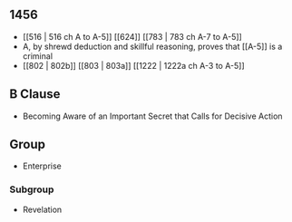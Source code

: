 ## 1456
- [[516 | 516 ch A to A-5]] [[624]] [[783 | 783 ch A-7 to A-5]] 
- A, by shrewd deduction and skillful reasoning, proves that [[A-5]] is a criminal
- [[802 | 802b]] [[803 | 803a]] [[1222 | 1222a ch A-3 to A-5]] 

## B Clause
- Becoming Aware of an Important Secret that Calls for Decisive Action

## Group
- Enterprise

### Subgroup
- Revelation

